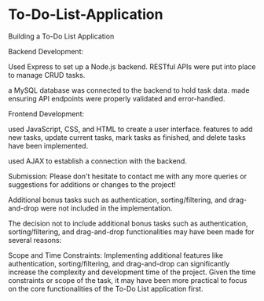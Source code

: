# To-Do-List-Application
Building a To-Do List Application

Backend Development:

Used Express to set up a Node.js backend.
RESTful APIs were put into place to manage CRUD tasks.

a MySQL database was connected to the backend to hold task data.
made ensuring API endpoints were properly validated and error-handled.


Frontend Development:

used JavaScript, CSS, and HTML to create a user interface.
features to add new tasks, update current tasks, mark tasks as finished, and delete tasks have been implemented.

used AJAX to establish a connection with the backend.

Submission: Please don't hesitate to contact me with any more queries or suggestions for additions or changes to the project!




Additional bonus tasks such as authentication, sorting/filtering, and drag-and-drop were not included in the implementation.

The decision not to include additional bonus tasks such as authentication, sorting/filtering, and drag-and-drop functionalities may have been made for several reasons:

Scope and Time Constraints: Implementing additional features like authentication, sorting/filtering, and drag-and-drop can significantly increase the complexity and development time of the project. Given the time constraints or scope of the task, it may have been more practical to focus on the core functionalities of the To-Do List application first.